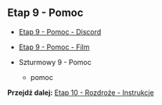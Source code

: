 ## Etap 9 - Pomoc

- [Etap 9 - Pomoc - Discord](https://discord.gg/DS9FYjVnPd)
- [Etap 9 - Pomoc - Film]( )


- Szturmowy 9 - Pomoc

	- pomoc



**Przejdź dalej:** [Etap 10 - Rozdroże - Instrukcje](http://bityl.pl/g7LrS)
